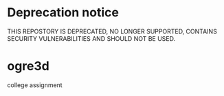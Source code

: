 # Deprecation notice
THIS REPOSTORY IS DEPRECATED, NO LONGER SUPPORTED, CONTAINS SECURITY VULNERABILITIES AND SHOULD NOT BE USED.

# ogre3d
college assignment

